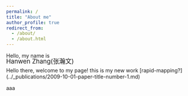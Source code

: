 ```yaml
---
permalink: /
title: "About me"
author_profile: true
redirect_from: 
  - /about/
  - /about.html
---
```




<!-- Hello, my name is -->
<p>
Hello, my name is
</p>
<p style="font-size: 1.2em; margin-top: -20px; margin-bottom: 5px;">
Hanwen Zhang(张瀚文)
</p>
<!-- <span style="font-size: 1.5em;">Hanwen Zhang(张瀚文)</span> -->
Hello there, welcome to my page!
this is my new work [rapid-mapping?](../_publications/2009-10-01-paper-title-number-1.md)

aaa
